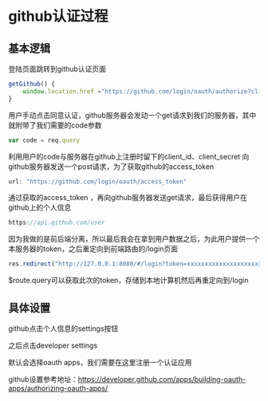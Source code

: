 # github认证过程

## 基本逻辑

登陆页面跳转到github认证页面

```javascript
getGithub() {
	window.location.href ="https://github.com/login/oauth/authorize?client_id=8a98ceca42bdf7bd689e&redirect_uri=http://127.0.0.1:3000/login";
}
```

用户手动点击同意认证，github服务器会发动一个get请求到我们的服务器，其中就附带了我们需要的code参数

```javascript
var code = req.query
```

利用用户的code与服务器在github上注册时留下的client_id、client_secret 向github服务器发送一个post请求，为了获取github的access_token

```javascript
url: "https://github.com/login/oauth/access_token"
```

通过获取的access_token ，再向github服务器发送get请求，最后获得用户在github上的个人信息

```javascript
https://api.github.com/user
```

因为我做的是前后端分离，所以最后我会在拿到用户数据之后，为此用户提供一个本服务器的token，之后重定向到前端路由的/login页面

```javascript
res.redirect("http://127.0.0.1:8080/#/login?token=xxxxxxxxxxxxxxxxxxxxxxxxxx");
```

$route.query可以获取此次的token，存储到本地计算机然后再重定向到/login



## 具体设置

github点击个人信息的settings按钮

之后点击developer settings

默认会选择oauth apps，我们需要在这里注册一个认证应用

github设置参考地址：https://developer.github.com/apps/building-oauth-apps/authorizing-oauth-apps/